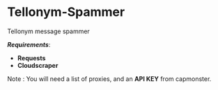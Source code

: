 # Tellonym-Spammer
Tellonym message spammer

***Requirements***:
- **Requests**
- **Cloudscraper**

Note : You will need a list of proxies, and an **API KEY** from capmonster.
